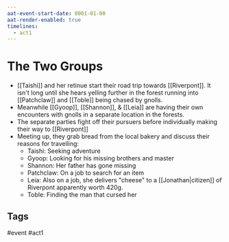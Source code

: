 ```yaml
---
aat-event-start-date: 0001-01-00
aat-render-enabled: true
timelines:
  - act1
---
```

# The Two Groups
- [[Taishi]] and her retinue start their road trip towards [[Riverpont]]. It isn't long until she hears yelling further in the forest running into [[Patchclaw]] and [[Toble]] being chased by gnolls.
- Meanwhile [[Gyoop]], [[Shannon]], & [[Leia]] are having their own encounters with gnolls in a separate location in the forests.
- The separate parties fight off their pursuers before individually making their way to [[Riverpont]]
- Meeting up, they grab bread from the local bakery and discuss their reasons for travelling:
	- Taishi: Seeking adventure
	- Gyoop: Looking for his missing brothers and master
	- Shannon: Her father has gone missing
	- Patchclaw: On a job to search for an item
	- Leia: Also on a job, she delivers "cheese" to a [[Jonathan|citizen]] of Riverpont apparently worth 420g.
	- Toble: Finding the man that cursed her
## Tags
 #event #act1